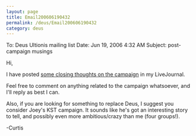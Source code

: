 ```yaml
---
layout: page
title: Email200606190432
permalink: /deus/Email200606190432
category: deus
---
```

To: Deus Ultionis mailing list
Date: Jun 19, 2006 4:32 AM
Subject: post-campaign musings

Hi,

I have posted [some closing thoughts on the campaign](http://restless-coder.livejournal.com/27378.html) in my LiveJournal.

Feel free to comment on anything related to the campaign whatsoever, and I'll reply as best I can.

Also, if you are looking for something to replace Deus, I suggest you consider Joey's KST campaign. It sounds like he's got an interesting story to tell, and possibly even more ambitious/crazy than me (four groups!).

-Curtis
